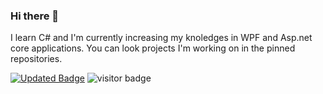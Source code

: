 ### Hi there 👋
I learn C# and I'm currently increasing my knoledges in WPF and Asp.net core applications.
You can look projects I'm working on in the pinned repositories.




[![Updated Badge](https://badges.pufler.dev/updated/AlexRajvandary)](https://badges.pufler.dev/updated/AlexRajvandary)
![visitor badge](https://visitor-badge.glitch.me/badge?page_id=AlexRajvandary)
<!--
**AlexRajvandary/AlexRajvandary** is a ✨ _special_ ✨ repository because its `README.md` (this file) appears on your GitHub profile.

Here are some ideas to get you started:

- 🔭 I’m currently working on ...
- 🌱 I’m currently learning ...
- 👯 I’m looking to collaborate on ...
- 🤔 I’m looking for help with ...
- 💬 Ask me about ...
- 📫 How to reach me: ...
- 😄 Pronouns: ...
- ⚡ Fun fact: ...
-->
